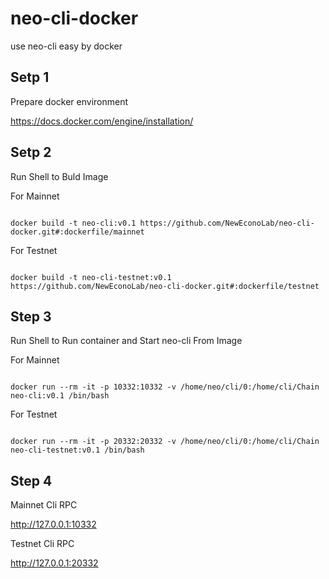 # neo-cli-docker
use neo-cli easy by docker

## Setp 1

Prepare docker environment

https://docs.docker.com/engine/installation/

## Setp 2

Run Shell to Buld Image 

For Mainnet

<code>
docker build -t neo-cli:v0.1 https://github.com/NewEconoLab/neo-cli-docker.git#:dockerfile/mainnet
</code>


For Testnet

<code>
docker build -t neo-cli-testnet:v0.1 https://github.com/NewEconoLab/neo-cli-docker.git#:dockerfile/testnet
</code>

## Step 3

Run Shell to Run container and Start neo-cli From Image

For Mainnet

<code>
docker run --rm -it -p 10332:10332 -v /home/neo/cli/0:/home/cli/Chain neo-cli:v0.1 /bin/bash
</code>

For Testnet

<code>
docker run --rm -it -p 20332:20332 -v /home/neo/cli/0:/home/cli/Chain neo-cli-testnet:v0.1 /bin/bash
</code>


## Step 4

Mainnet Cli RPC

http://127.0.0.1:10332

Testnet Cli RPC

http://127.0.0.1:20332